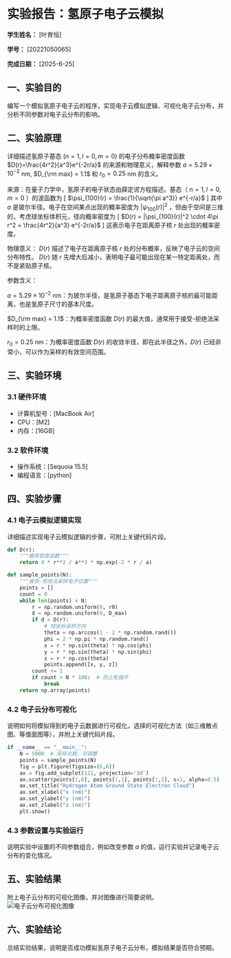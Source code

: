           
# 实验报告：氢原子电子云模拟

**学生姓名：** [叶育恒] 

**学号：** [20221050065] 

**完成日期：** [2025-6-25]

## 一、实验目的
编写一个模拟氢原子电子云的程序，实现电子云模拟逻辑、可视化电子云分布，并分析不同参数对电子云分布的影响。

## 二、实验原理
详细描述氢原子基态 ($n=1, l=0, m=0$) 的电子分布概率密度函数 $D(r)=\frac{4r^2}{a^3}e^{-2r/a}$ 的来源和物理意义，解释参数 $a = 5.29 \times 10^{-2}$ nm, $D_{\rm max} = 1.1$ 和 $r_0 = 0.25$ nm 的含义。

来源：在量子力学中，氢原子的电子状态由薛定谔方程描述。基态（ $n=1, l=0, m=0$ ）的波函数为 [ $\psi_{100}(r) = \frac{1}{\sqrt{\pi a^3}} e^{-r/a}$ ] 其中 $a$ 是玻尔半径。电子在空间某点出现的概率密度为 $|\psi_{100}(r)|^2$ ，但由于空间是三维的，考虑球坐标体积元，径向概率密度为 [ $D(r) = |\psi_{100}(r)|^2 \cdot 4\pi r^2 = \frac{4r^2}{a^3} e^{-2r/a}$ ] 这表示电子在距离原子核 $r$ 处出现的概率密度。

物理意义： $D(r)$ 描述了电子在距离原子核 $r$ 处的分布概率，反映了电子云的空间分布特性。 $D(r)$ 随 $r$ 先增大后减小，表明电子最可能出现在某一特定距离处，而不是紧贴原子核。

参数含义：

$a = 5.29 \times 10^{-2}$ nm：为玻尔半径，是氢原子基态下电子距离原子核的最可能距离，也是氢原子尺寸的基本尺度。

$D_{\rm max} = 1.1$：为概率密度函数 $D(r)$ 的最大值，通常用于接受-拒绝法采样时的上限。

$r_0 = 0.25$ nm：为概率密度函数 $D(r)$ 的收敛半径，即在此半径之外，$D(r)$ 已经非常小，可以作为采样的有效空间范围。


## 三、实验环境
### 3.1 硬件环境
- 计算机型号：[MacBook Air]
- CPU：[M2]
- 内存：[16GB]

### 3.2 软件环境
- 操作系统：[Sequoia 15.5]
- 编程语言：[python]


## 四、实验步骤
### 4.1 电子云模拟逻辑实现
详细描述实现电子云模拟逻辑的步骤，可附上关键代码片段。
```python
def D(r):
    """概率密度函数"""
    return 4 * r**2 / a**3 * np.exp(-2 * r / a)

def sample_points(N):
    """接受-拒绝法采样电子位置"""
    points = []
    count = 0
    while len(points) < N:
        r = np.random.uniform(0, r0)
        d = np.random.uniform(0, D_max)
        if d < D(r):
            # 球坐标采样方向
            theta = np.arccos(1 - 2 * np.random.rand())
            phi = 2 * np.pi * np.random.rand()
            x = r * np.sin(theta) * np.cos(phi)
            y = r * np.sin(theta) * np.sin(phi)
            z = r * np.cos(theta)
            points.append([x, y, z])
        count += 1
        if count > N * 100:  # 防止死循环
            break
    return np.array(points)
```

### 4.2 电子云分布可视化
说明如何将模拟得到的电子云数据进行可视化，选择的可视化方法（如三维散点图、等值面图等），并附上关键代码片段。
```python
if __name__ == "__main__":
    N = 5000  # 采样点数，可调整
    points = sample_points(N)
    fig = plt.figure(figsize=(6,6))
    ax = fig.add_subplot(111, projection='3d')
    ax.scatter(points[:,0], points[:,1], points[:,2], s=1, alpha=0.5)
    ax.set_title("Hydrogen Atom Ground State Electron Cloud")
    ax.set_xlabel("x (nm)")
    ax.set_ylabel("y (nm)")
    ax.set_zlabel("z (nm)")
    plt.show()
```

### 4.3 参数设置与实验运行
说明实验中设置的不同参数组合，例如改变参数 $a$ 的值，运行实验并记录电子云分布的变化情况。

## 五、实验结果

附上电子云分布的可视化图像，并对图像进行简要说明。
![电子云分布可视化图像]([填写图像路径])


## 六、实验结论
总结实验结果，说明是否成功模拟氢原子电子云分布，模拟结果是否符合预期。


        
